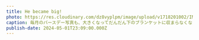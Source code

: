 ```yaml
---
title: He became big!
photo: https://res.cloudinary.com/dz8vyplpm/image/upload/v1718201002/IMG_9677_qawqed.jpg
caption: 毎月のバースデー写真も、大きくなってだんだん下のブランケットに収まらなくなってきた😂
publish-date: 2024-05-01T23:09:00.000Z
---
```

